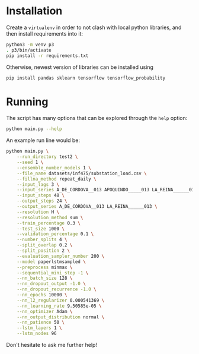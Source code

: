# Installation

Create a `virtualenv` in order to not clash with local python libraries, and
then install requirements into it:

```bash
python3 -m venv p3
. p3/bin/activate
pip install -r requirements.txt
```

Otherwise, newest version of libraries can be installed using

```bash
pip install pandas sklearn tensorflow tensorflow_probability
```

# Running

The script has many options that can be explored through the `help` option:

```bash
python main.py --help
```

An example run line would be:

```bash
python main.py \
    --run_directory test2 \
    --seed 1 \
    --ensemble_number_models 1 \
    --file_name datasets/inf475/substation_load.csv \
    --fillna_method repeat_daily \
    --input_lags 3 \
    --input_series A_DE_CORDOVA__013 APOQUINDO_____013 LA_REINA______013 \
    --input_steps 48 \
    --output_steps 24 \
    --output_series A_DE_CORDOVA__013 LA_REINA______013 \
    --resolution H \
    --resolution_method sum \
    --train_percentage 0.3 \
    --test_size 1000 \
    --validation_percentage 0.1 \
    --number_splits 4 \
    --split_overlap 0.2 \
    --split_position 2 \
    --evaluation_sampler_number 200 \
    --model paperlstmsampled \
    --preprocess minmax \
    --sequential_mini_step -1 \
    --nn_batch_size 128 \
    --nn_dropout_output -1.0 \
    --nn_dropout_recurrence -1.0 \
    --nn_epochs 10000 \
    --nn_l2_regularizer 0.000541369 \
    --nn_learning_rate 9.50585e-05 \
    --nn_optimizer Adam \
    --nn_output_distribution normal \
    --nn_patience 50 \
    --lstm_layers 1 \
    --lstm_nodes 96
```

Don't hesitate to ask me further help!

